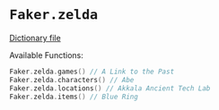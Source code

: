 # `Faker.zelda`

[Dictionary file](../src/main/resources/locales/en/zelda.yml)

Available Functions:  
```kotlin
Faker.zelda.games() // A Link to the Past
Faker.zelda.characters() // Abe
Faker.zelda.locations() // Akkala Ancient Tech Lab
Faker.zelda.items() // Blue Ring
```

